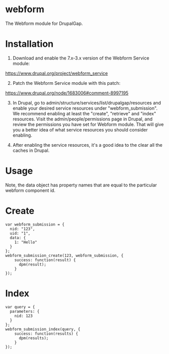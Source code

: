 webform
=======

The Webform module for DrupalGap.

Installation
============

1. Download and enable the 7.x-3.x version of the Webform Service module:

https://www.drupal.org/project/webform_service

2. Patch the Webform Service module with this patch:

https://www.drupal.org/node/1683006#comment-8997195

3. In Drupal, go to admin/structure/services/list/drupalgap/resources and enable
   your desired service resources under "webform_submission". We recommend
   enabling at least the "create", "retrieve" and "index" resources. Visit the
   admin/people/permissions page in Drupal, and review the permissions you have
   set for Webform module. That will give you a better idea of what service
   resources you should consider enabling.

4. After enabling the service resources, it's a good idea to the clear all the
   caches in Drupal.

Usage
=====

Note, the data object has property names that are equal to the particular
webform component id.

# Create
```
var webform_submission = {
  nid: "123",
  uid: "1",
  data: {
    1: "Hello"
  }
};
webform_submission_create(123, webform_submission, {
    success: function(result) {
      dpm(result);
    }
});
```
# Index
```
var query = {
  parameters: {
    nid: 123
  }
};
webform_submission_index(query, {
    success: function(results) {
      dpm(results);
    }
});
```

